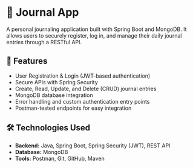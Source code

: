 # 📝 Journal App

A personal journaling application built with Spring Boot and MongoDB. It allows users to securely register, log in, and manage their daily journal entries through a RESTful API.

## 🚀 Features

- User Registration & Login (JWT-based authentication)
- Secure APIs with Spring Security
- Create, Read, Update, and Delete (CRUD) journal entries
- MongoDB database integration 
- Error handling and custom authentication entry points
- Postman-tested endpoints for easy integration



## 🛠️ Technologies Used

- **Backend:** Java, Spring Boot, Spring Security (JWT), REST API
- **Database:** MongoDB
- **Tools:** Postman, Git, GitHub, Maven

